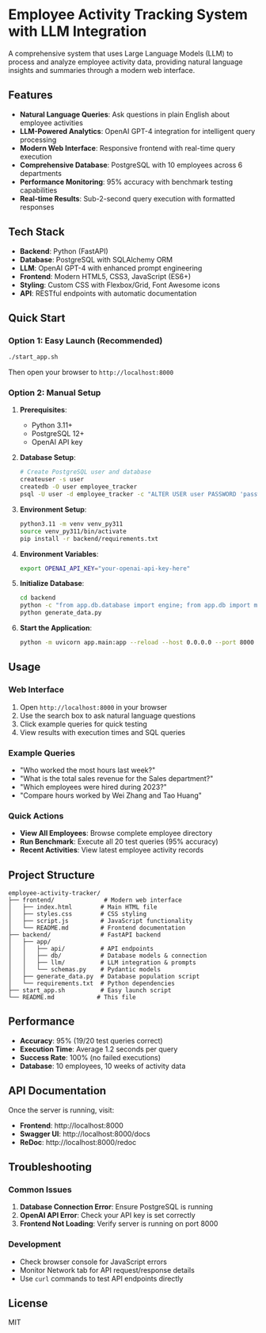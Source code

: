 # Employee Activity Tracking System with LLM Integration

A comprehensive system that uses Large Language Models (LLM) to process and analyze employee activity data, providing natural language insights and summaries through a modern web interface.

## Features

- **Natural Language Queries**: Ask questions in plain English about employee activities
- **LLM-Powered Analytics**: OpenAI GPT-4 integration for intelligent query processing
- **Modern Web Interface**: Responsive frontend with real-time query execution
- **Comprehensive Database**: PostgreSQL with 10 employees across 6 departments
- **Performance Monitoring**: 95% accuracy with benchmark testing capabilities
- **Real-time Results**: Sub-2-second query execution with formatted responses

## Tech Stack

- **Backend**: Python (FastAPI)
- **Database**: PostgreSQL with SQLAlchemy ORM
- **LLM**: OpenAI GPT-4 with enhanced prompt engineering
- **Frontend**: Modern HTML5, CSS3, JavaScript (ES6+)
- **Styling**: Custom CSS with Flexbox/Grid, Font Awesome icons
- **API**: RESTful endpoints with automatic documentation

## Quick Start

### Option 1: Easy Launch (Recommended)
```bash
./start_app.sh
```
Then open your browser to `http://localhost:8000`

### Option 2: Manual Setup

1. **Prerequisites**:
   - Python 3.11+
   - PostgreSQL 12+
   - OpenAI API key

2. **Database Setup**:
   ```bash
   # Create PostgreSQL user and database
   createuser -s user
   createdb -O user employee_tracker
   psql -U user -d employee_tracker -c "ALTER USER user PASSWORD 'password';"
   ```

3. **Environment Setup**:
   ```bash
   python3.11 -m venv venv_py311
   source venv_py311/bin/activate
   pip install -r backend/requirements.txt
   ```

4. **Environment Variables**:
   ```bash
   export OPENAI_API_KEY="your-openai-api-key-here"
   ```

5. **Initialize Database**:
   ```bash
   cd backend
   python -c "from app.db.database import engine; from app.db import models; models.Base.metadata.create_all(bind=engine)"
   python generate_data.py
   ```

6. **Start the Application**:
   ```bash
   python -m uvicorn app.main:app --reload --host 0.0.0.0 --port 8000
   ```

## Usage

### Web Interface
1. Open `http://localhost:8000` in your browser
2. Use the search box to ask natural language questions
3. Click example queries for quick testing
4. View results with execution times and SQL queries

### Example Queries
- "Who worked the most hours last week?"
- "What is the total sales revenue for the Sales department?"
- "Which employees were hired during 2023?"
- "Compare hours worked by Wei Zhang and Tao Huang"

### Quick Actions
- **View All Employees**: Browse complete employee directory
- **Run Benchmark**: Execute all 20 test queries (95% accuracy)
- **Recent Activities**: View latest employee activity records

## Project Structure

```
employee-activity-tracker/
├── frontend/              # Modern web interface
│   ├── index.html        # Main HTML file
│   ├── styles.css        # CSS styling
│   ├── script.js         # JavaScript functionality
│   └── README.md         # Frontend documentation
├── backend/              # FastAPI backend
│   ├── app/
│   │   ├── api/          # API endpoints
│   │   ├── db/           # Database models & connection
│   │   ├── llm/          # LLM integration & prompts
│   │   └── schemas.py    # Pydantic models
│   ├── generate_data.py  # Database population script
│   └── requirements.txt  # Python dependencies
├── start_app.sh          # Easy launch script
└── README.md            # This file
```

## Performance

- **Accuracy**: 95% (19/20 test queries correct)
- **Execution Time**: Average 1.2 seconds per query
- **Success Rate**: 100% (no failed executions)
- **Database**: 10 employees, 10 weeks of activity data

## API Documentation

Once the server is running, visit:
- **Frontend**: http://localhost:8000
- **Swagger UI**: http://localhost:8000/docs
- **ReDoc**: http://localhost:8000/redoc

## Troubleshooting

### Common Issues
1. **Database Connection Error**: Ensure PostgreSQL is running
2. **OpenAI API Error**: Check your API key is set correctly
3. **Frontend Not Loading**: Verify server is running on port 8000

### Development
- Check browser console for JavaScript errors
- Monitor Network tab for API request/response details
- Use `curl` commands to test API endpoints directly

## License

MIT
